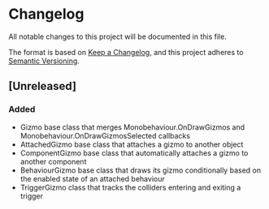 # Changelog

All notable changes to this project will be documented in this file.

The format is based on [Keep a Changelog](https://keepachangelog.com/en/1.0.0/),
and this project adheres to [Semantic Versioning](https://semver.org/spec/v2.0.0.html).

## [Unreleased]

### Added 

 - Gizmo base class that merges Monobehaviour.OnDrawGizmos and Monobehaviour.OnDrawGizmosSelected callbacks
 - AttachedGizmo base class that attaches a gizmo to another object
 - ComponentGizmo base class that automatically attaches a gizmo to another component
 - BehaviourGizmo base class that draws its gizmo conditionally based on the enabled state of an attached behaviour
 - TriggerGizmo class that tracks the colliders entering and exiting a trigger
